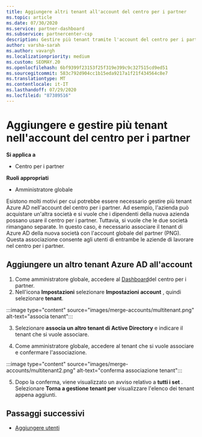 ```yaml
---
title: Aggiungere altri tenant all'account del centro per i partner
ms.topic: article
ms.date: 07/30/2020
ms.service: partner-dashboard
ms.subservice: partnercenter-csp
description: Gestire più tenant tramite l'account del centro per i partner
author: varsha-sarah
ms.author: vavargh
ms.localizationpriority: medium
ms.custom: SEOMAY.20
ms.openlocfilehash: 6bf9399f23153f25f319e399c9c327515cd9ed51
ms.sourcegitcommit: 583c792d904cc1b15eda9217a1f21f434564c8e7
ms.translationtype: MT
ms.contentlocale: it-IT
ms.lasthandoff: 07/29/2020
ms.locfileid: "87389516"
---
```

# <a name="add-and-manage-multiple-tenants-in-your-partner-center-account"></a>Aggiungere e gestire più tenant nell'account del centro per i partner

**Si applica a**

- Centro per i partner

**Ruoli appropriati**

- Amministratore globale

Esistono molti motivi per cui potrebbe essere necessario gestire più tenant Azure AD nell'account del centro per i partner. Ad esempio, l'azienda può acquistare un'altra società e si vuole che i dipendenti della nuova azienda possano usare il centro per i partner. Tuttavia, si vuole che le due società rimangano separate. In questo caso, è necessario associare il tenant di Azure AD della nuova società con l'account globale del partner (PNG). Questa associazione consente agli utenti di entrambe le aziende di lavorare nel centro per i partner.

## <a name="add-another-azure-ad-tenant-to-your-account"></a>Aggiungere un altro tenant Azure AD all'account

1. Come amministratore globale, accedere al [Dashboard](https://partner.microsoft.com/dashboard)del centro per i partner.
1. Nell'icona **Impostazioni** selezionare **Impostazioni account** , quindi selezionare **tenant**.
 
:::image type="content" source="images/merge-accounts/multitenant.png" alt-text="associa tenant"::: 

3. Selezionare **associa un altro tenant di Active Directory** e indicare il tenant che si vuole associare.

1. Come amministratore globale, accedere al tenant che si vuole associare e confermare l'associazione. 

:::image type="content" source="images/merge-accounts/multitenant2.png" alt-text="conferma associazione tenant"::: 

5. Dopo la conferma, viene visualizzato un avviso relativo a **tutti i set** .  Selezionare **Torna a gestione tenant per** visualizzare l'elenco dei tenant appena aggiunti.
 
## <a name="next-steps"></a>Passaggi successivi

- [Aggiungere utenti](create-user-accounts-and-set-permissions.md)
